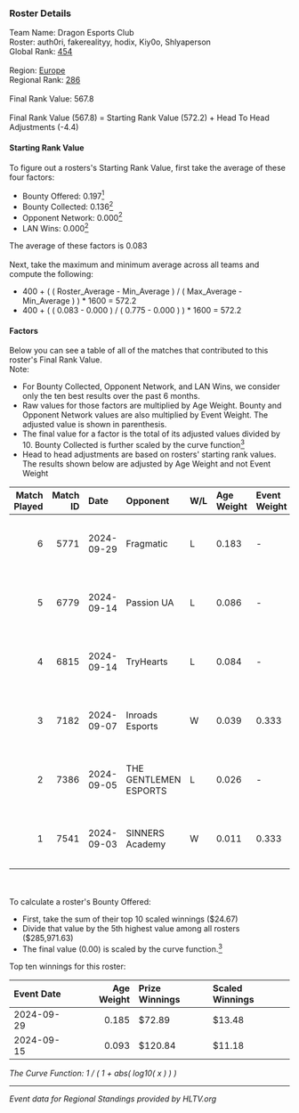 ### Roster Details<br />
Team Name: Dragon Esports Club<br />
Roster: auth0ri, fakerealityy, hodix, Kiy0o, Shlyaperson<br />
Global Rank: [454](../../standings_global_2025_02_28.md)<br />
<br />
Region: [Europe]( ../../standings_europe_2025_02_28.md)<br />
Regional Rank: [286]( ../../standings_europe_2025_02_28.md)<br />
<br />
Final Rank Value:  567.8<br />
<br />
Final Rank Value (567.8) = Starting Rank Value (572.2) + Head To Head Adjustments (-4.4)<br />

#### Starting Rank Value<br />
To figure out a rosters's Starting Rank Value, first take the average of these four factors:<br />
- Bounty Offered: 0.197[<sup>1</sup>](#table2)
- Bounty Collected: 0.136[<sup>2</sup>](#table1)
- Opponent Network: 0.000[<sup>2</sup>](#table1)
- LAN Wins: 0.000[<sup>2</sup>](#table1)

The average of these factors is 0.083<br />
<br />
Next, take the maximum and minimum average across all teams and compute the following:<br />
- 400 + ( ( Roster_Average - Min_Average ) / ( Max_Average - Min_Average ) ) * 1600 = 572.2
- 400 + ( ( 0.083 - 0.000 ) / ( 0.775 - 0.000 ) ) * 1600 = 572.2


#### Factors<br />
Below you can see a table of all of the matches that contributed to this roster's Final Rank Value.<br />
Note:<br />

- For Bounty Collected, Opponent Network, and LAN Wins, we consider only the ten best results over the past 6 months.
- Raw values for those factors are multiplied by Age Weight. Bounty and Opponent Network values are also multiplied by Event Weight. The adjusted value is shown in parenthesis.
- The final value for a factor is the total of its adjusted values divided by 10. Bounty Collected is further scaled by the curve function[<sup>3</sup>](#curveFunction)
- Head to head adjustments are based on rosters' starting rank values. The results shown below are adjusted by Age Weight and not Event Weight
<span id="table1"></span><br />


| Match Played | Match ID | Date       | Opponent              | W/L | Age Weight | Event Weight | Bounty Collected | Opponent Network | LAN Wins  | H2H Adj. | Roster                                            |
| -: | -: | :- | :- | :- | :- | :- | :- | :- | :- | -: | :- |
|            6 |     5771 | 2024-09-29 | Fragmatic             | L   | 0.183      | -            | -                | -                | -         |    -2.86 | auth0ri, fakerealityy, hodix, Kiy0o, Shlyaperson  |
|            5 |     6779 | 2024-09-14 | Passion UA            | L   | 0.086      | -            | -                | -                | -         |    -0.29 | auth0ri, DMBPWR, fakerealityy, hodix, Shlyaperson |
|            4 |     6815 | 2024-09-14 | TryHearts             | L   | 0.084      | -            | -                | -                | -         |    -1.71 | auth0ri, DMBPWR, fakerealityy, hodix, Shlyaperson |
|            3 |     7182 | 2024-09-07 | Inroads Esports       | W   | 0.039      | 0.333        | 0.000 (0.000)    | 0.004 (0.000)    | 0 (0.000) |     0.48 | auth0ri, DMBPWR, fakerealityy, hodix, Shlyaperson |
|            2 |     7386 | 2024-09-05 | THE GENTLEMEN ESPORTS | L   | 0.026      | -            | -                | -                | -         |    -0.27 | auth0ri, DMBPWR, fakerealityy, hodix, Shlyaperson |
|            1 |     7541 | 2024-09-03 | SINNERS Academy       | W   | 0.011      | 0.333        | 0.001 (0.000)    | 0.111 (0.000)    | 0 (0.000) |     0.26 | auth0ri, DMBPWR, fakerealityy, hodix, Shlyaperson |

<br />
<span id="table2"></span><br />
To calculate a roster's Bounty Offered:<br />

- First, take the sum of their top 10 scaled winnings ($24.67)
- Divide that value by the 5th highest value among all rosters ($285,971.63)
- The final value (0.00) is scaled by the curve function.[<sup>3</sup>](#curveFunction)

Top ten winnings for this roster:<br />

| Event Date | Age Weight | Prize Winnings | Scaled Winnings |
| :- | -: | :- | :- |
| 2024-09-29 |      0.185 | $72.89         | $13.48          |
| 2024-09-15 |      0.093 | $120.84        | $11.18          |


<span id="curveFunction"></span>_The Curve Function: 1 / ( 1 + abs( log10( x ) ) )_<br />

---
_Event data for Regional Standings provided by HLTV.org_<br />
